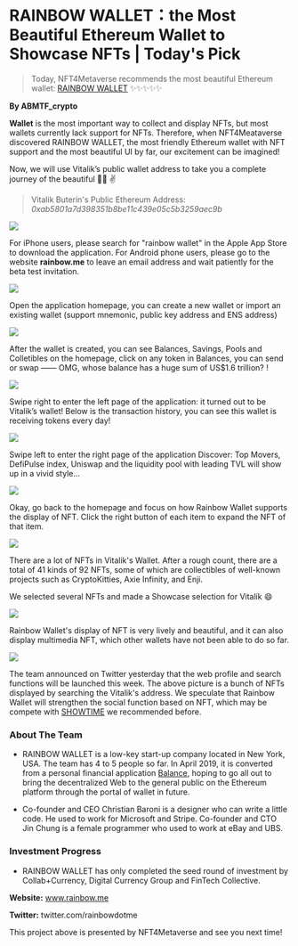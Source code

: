 # RAINBOW WALLET：the Most Beautiful Ethereum Wallet to Showcase NFTs | Today's Pick

> Today, NFT4Metaverse recommends the most beautiful Ethereum wallet: [RAINBOW WALLET](https://www.rainbow.me/) ✨✨✨✨✨

**By ABMTF_crypto**

**Wallet** is the most important way to collect and display NFTs, but most wallets currently lack support for NFTs. Therefore, when NFT4Meataverse discovered RAINBOW WALLET, the most friendly Ethereum wallet with NFT support and the most beautiful UI by far, our excitement can be imagined!

Now, we will use Vitalik’s public wallet address to take you a complete journey of the beautiful 🌈👛 ✌️

> Vitalik Buterin's Public Ethereum Address: _0xab5801a7d398351b8be11c439e05c5b3259aec9b_

![](./cover.jpg)

For iPhone users, please search for "rainbow wallet" in the Apple App Store to download the application. For Android phone users, please go to the website **rainbow.me** to leave an email address and wait patiently for the beta test invitation.

![](./start.jpg)

Open the application homepage, you can create a new wallet or import an existing wallet (support mnemonic, public key address and ENS address)

![](./home.jpg)

After the wallet is created, you can see Balances, Savings, Pools and Colletibles on the homepage, click on any token in Balances, you can send or swap —— OMG, whose balance has a huge sum of US$1.6 trillion? !

![](./history.jpg)

Swipe right to enter the left page of the application: it turned out to be Vitalik’s wallet! Below is the transaction history, you can see this wallet is receiving tokens every day!

![](./discover.jpg)

Swipe left to enter the right page of the application Discover: Top Movers, DefiPulse index, Uniswap and the liquidity pool with leading TVL will show up in a vivid style...

![](./collectibles.jpg)

Okay, go back to the homepage and focus on how Rainbow Wallet supports the display of NFT. Click the right button of each item to expand the NFT of that item.

![](./showcases.jpg)

There are a lot of NFTs in Vitalik's Wallet. After a rough count, there are a total of 41 kinds of 92 NFTs, some of which are collectibles of well-known projects such as CryptoKitties, Axie Infinity, and Enji.

We selected several NFTs and made a Showcase selection for Vitalik 😄

![](./multimedia.jpg)

Rainbow Wallet's display of NFT is very lively and beautiful, and it can also display multimedia NFT, which other wallets have not been able to do so far.

![](./web.jpg)

The team announced on Twitter yesterday that the web profile and search functions will be launched this week. The above picture is a bunch of NFTs displayed by searching the Vitalik's address. We speculate that Rainbow Wallet will strengthen the social function based on NFT, which may be compete with [SHOWTIME](https://mp.weixin.qq.com/s/n9jtLs7iaxpQOC1e7zLcHQ) we recommended before.

### About The Team

- RAINBOW WALLET is a low-key start-up company located in New York, USA. The team has 4 to 5 people so far. In April 2019, it is converted from a personal financial application [Balance](https://www.balance.io/), hoping to go all out to bring the decentralized Web to the general public on the Ethereum platform through the portal of wallet in future.

- Co-founder and CEO Christian Baroni is a designer who can write a little code. He used to work for Microsoft and Stripe. Co-founder and CTO Jin Chung is a female programmer who used to work at eBay and UBS.

### Investment Progress

- RAINBOW WALLET has only completed the seed round of investment by Collab+Currency, Digital Currency Group and FinTech Collective.

**Website:** www.rainbow.me

**Twitter:** twitter.com/rainbowdotme

This project above is presented by NFT4Metaverse and see you next time!
